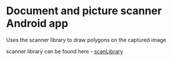 # Document and picture scanner Android app

Uses the scanner library to draw polygons on the captured image

scanner library can be found here -
[scanLibrary](https://github.com/jhansireddy/AndroidScannerDemo/tree/master/ScanDemoExample/scanlibrary)